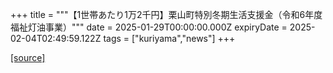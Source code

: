 +++
title = """【1世帯あたり1万2千円】栗山町特別冬期生活支援金（令和6年度福祉灯油事業）"""
date = 2025-01-29T00:00:00.000Z
expiryDate = 2025-02-04T02:49:59.122Z
tags = ["kuriyama","news"]
+++


[[source]](https://www.town.kuriyama.hokkaido.jp/soshiki/39/30114.html)
